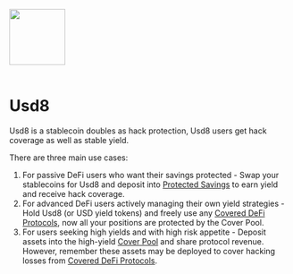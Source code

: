 <img src="https://usd8.finance/assets/logo.svg" width="100" /><br/><br/>

# Usd8

Usd8 is a stablecoin doubles as hack protection, Usd8 users get hack coverage as well as stable yield. 

There are three main use cases:

1. For passive DeFi users who want their savings protected - Swap your stablecoins for Usd8 and deposit into [Protected Savings](protectedSavings.md) to earn yield and receive hack coverage. 
2. For advanced DeFi users actively managing their own yield strategies - Hold Usd8 (or USD yield tokens) and freely use any [Covered DeFi Protocols](CoverPool.md#covered-defi-protocols), now all your positions are protected by the Cover Pool.
3. For users seeking high yields and with high risk appetite - Deposit assets into the high-yield [Cover Pool](CoverPool.md) and share protocol revenue. However, remember these assets may be deployed to cover hacking losses from [Covered DeFi Protocols](CoverPool.md#covered-defi-protocols).
